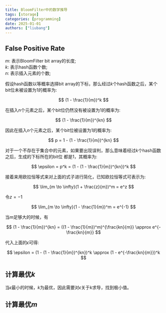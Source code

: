 ```yaml
---
title: BloomFilter中的数学推导
tags: [storage]
categories: [programming]
date: 2025-01-01
authors: ["liubang"]
---
```


## False Positive Rate

$m$: 表示BloomFilter bit array的长度;  
$k$: 表示hash函数个数;  
$n$: 表示插入元素的个数;

假设hash函数以等概率选择bit array的下标，那么经过$k$个hash函数之后，某个bit位未被设置为1的概率为:

$$
(1 - \frac{1}{m})^k
$$

在插入$n$个元素之后，某个bit位仍然没有被设置为1的概率为:

$$
(1 - \frac{1}{m})^{kn}
$$

因此在插入$n$个元素之后，某个bit位被设置为1的概率为:

$$
p = 1 - (1 - \frac{1}{m})^{kn}
$$

对于一个不存在于集合中的元素，如果要出现误判，那么意味着经过$k$个hash函数之后，生成的下标所在的bit位
都是1，其概率为:

$$
\epsilon = p^k = (1 - (1 - \frac{1}{m})^{kn})^k
$$

接着来用欧拉恒等式来对上面的式子进行简化，已知欧拉恒等式可表示为:

$$
\lim_{m \to \infty}(1 + \frac{z}{m})^m = e^z
$$

令$z = -1$

$$
\lim_{m \to \infty}(1 - \frac{1}{m})^m = e^{-1}
$$

当$m$足够大的时候，有

$$
(1 - \frac{1}{m})^{kn} = ((1 - \frac{1}{m})^m)^{\frac{kn}{m}} \approx e^{-\frac{kn}{m}}
$$

代入上面的$\epsilon$可得:

$$
\epsilon = (1 - (1 - \frac{1}{m})^{kn})^k \approx (1 - e^{-\frac{kn}{m}})^k
$$

## 计算最优$k$

当$\epsilon$最小的时候，$k$为最优，因此需要对$\epsilon$关于$k$求导，找到极小值。

## 计算最优$m$
